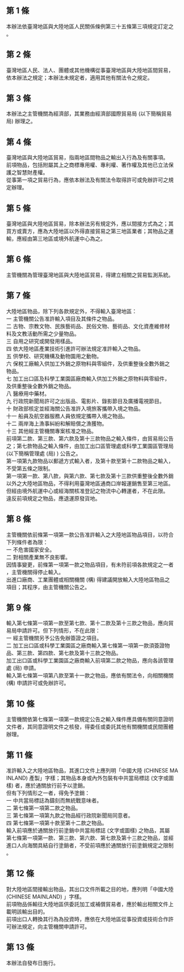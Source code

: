第 1 條
-------
本辦法依臺灣地區與大陸地區人民關係條例第三十五條第三項規定訂定之  
。

第 2 條
-------
臺灣地區人民、法人、團體或其他機構從事臺灣地區與大陸地區間貿易，  
依本辦法之規定；本辦法未規定者，適用其他有關法令之規定。

第 3 條
-------
本辦法之主管機關為經濟部，其業務由經濟部國際貿易局 (以下簡稱貿易  
局) 辦理之。

第 4 條
-------
臺灣地區與大陸地區貿易，指兩地區間物品之輸出入行為及有關事項。  
前項物品，包括附屬其上之商標專用權、專利權、著作權及其他已立法保  
護之智慧財產權。  
從事第一項之貿易行為，應依本辦法及有關法令取得許可或免辦許可之規  
定辦理。

第 5 條
-------
臺灣地區與大陸地區貿易，除本辦法另有規定外，應以間接方式為之；其  
買方或賣方，應為大陸地區以外得直接貿易之第三地區業者；其物品之運  
輸，應經由第三地區或境外航運中心為之。

第 6 條
-------
主管機關為管理臺灣地區與大陸地區貿易，得建立相關之貿易監測系統。

第 7 條
-------
大陸地區物品，除下列各款規定外，不得輸入臺灣地區：  
一  主管機關公告准許輸入項目及其條件之物品。  
二  古物、宗教文物、民族藝術品、民俗文物、藝術品、文化資產維修材  
    料及文教活動所需之少量物品。  
三  自用之研究或開發用樣品。  
四  依大陸地區產業技術引進許可辦法規定准許輸入之物品。  
五  供學校、研究機構及動物園用之動物。  
六  保稅工廠輸入供加工外銷之原物料與零組件，及供重整後全數外銷之  
    物品。  
七  加工出口區及科學工業園區廠商輸入供加工外銷之原物料與零組件，  
    及供重整後全數外銷之物品。  
八  醫療用中藥材。  
九  行政院新聞局許可之出版品、電影片、錄影節目及廣播電視節目。  
十  財政部核定並經海關公告准許入境旅客攜帶入境之物品。  
十一  船員及航空器服務人員依規定攜帶入境之物品。  
十二  兩岸海上漁事糾紛和解賠償之漁獲物。  
十三  其他經主管機關專案核准之物品。  
前項第二款、第三款、第六款及第十三款物品之輸入條件，由貿易局公告  
之；第七款物品之輸入條件，由加工出口區管理處或科學工業園區管理局  
 (以下簡稱管理處 (局) ) 公告之。  
第一項第九款物品以郵遞方式輸入者，及第十款至第十二款物品之輸入，  
不受第五條之限制。  
第一項第一款、第八款，與第六款、第七款及第十三款供重整後全數外銷  
以外之大陸地區物品，不得利用臺灣地區通商口岸報運銷售至第三地區。  
但經由境外航運中心或經海關核准登記之物流中心轉運者，不在此限。  
違反前項規定之物品，應退運原發貨地。

第 8 條
-------
主管機關依前條第一項第一款公告准許輸入之大陸地區物品項目，以符合  
下列條件者為限：  
一  不危害國家安全。  
二  對相關產業無不良影響。  
因情事變更，前條第一項第一款之物品項目，有未符前項各款規定之一者  
，主管機關得停止輸入。  
出進口廠商、工業團體或相關機關 (構) 得建議開放輸入大陸地區物品之  
項目；其程序，由主管機關公告之。

第 9 條
-------
輸入第七條第一項第一款至第七款、第十二款及第十三款之物品，應向貿  
易局申請許可。但下列情形，不在此限：  
一  經主管機關另予公告免辦簽證之項目。  
二  加工出口區或科學工業園區之廠商輸入第七條第一項第一款須簽證物  
    品、第三款、第四款、第七款及第十三款之物品。  
加工出口區或科學工業園區之廠商輸入前項第二款之物品，應向各該管理  
處 (局) 申請。  
輸入第七條第一項第八款至第十一款之物品，應依有關法令，向相關機關  
 (構) 申請許可或免辦許可。

第 10 條
--------
主管機關依第七條第一項第一款規定公告之輸入條件應具備有關同意證明  
文件者，其同意證明文件之核發，得委任或委託其他有關機關或民間團體  
辦理。

第 11 條
--------
准許輸入之大陸地區物品，其進口文件上應列明「中國大陸 (CHINESE MA  
INLAND) 產製」字樣；其物品本身或內外包裝有中共當局標誌 (文字或圖  
樣) 者，應於通關放行前予以塗銷。  
但有下列情形之一者，得免予塗銷：  
一  中共當局標誌為鑄刻而無統戰意味者。  
二  第七條第一項第二款之物品。  
三  第七條第一項第九款之物品經行政院新聞局同意者。  
四  第七條第一項第十款至第十二款之物品。  
輸入前項應於通關放行前塗銷中共當局標誌 (文字或圖樣) 之物品，其屬  
第七條第一項第一款、第三款、第六款、第七款及第十三款之物品，並經  
進口人向海關具結自行塗銷者，不受前項應於通關放行前塗銷規定之限制  
。

第 12 條
--------
對大陸地區間接輸出物品，其出口文件所載之目的地，應列明「中國大陸  
 (CHINESE MAINLAND) 」字樣。  
前項物品係輸往大陸地區供委託加工或補償貿易者，應於輸出相關文件上  
載明該輸出目的。  
前項出口人轉換其行為為投資時，應依在大陸地區從事投資或技術合作許  
可辦法規定，向主管機關申請許可。

第 13 條
--------
本辦法自發布日施行。

